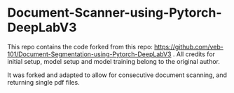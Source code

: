 # Document-Scanner-using-Pytorch-DeepLabV3

This repo contains the code forked from this repo: https://github.com/veb-101/Document-Segmentation-using-Pytorch-DeepLabV3 . All credits for initial setup, model setup and model training belong to the original author. 

It was forked and adapted to allow for consecutive document scanning, and returning single pdf files. 